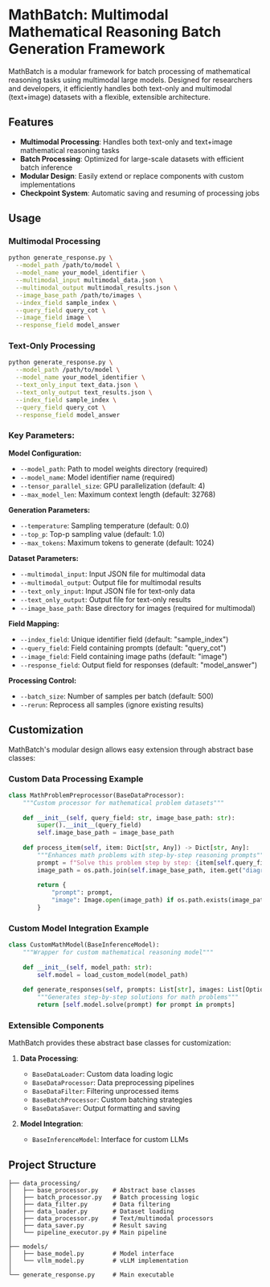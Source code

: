 # MathBatch: Multimodal Mathematical Reasoning Batch Generation Framework

MathBatch is a modular framework for batch processing of mathematical reasoning tasks using multimodal large models. Designed for researchers and developers, it efficiently handles both text-only and multimodal (text+image) datasets with a flexible, extensible architecture.

## Features

- **Multimodal Processing**: Handles both text-only and text+image mathematical reasoning tasks
- **Batch Processing**: Optimized for large-scale datasets with efficient batch inference
- **Modular Design**: Easily extend or replace components with custom implementations
- **Checkpoint System**: Automatic saving and resuming of processing jobs

## Usage

### Multimodal Processing

```bash
python generate_response.py \
  --model_path /path/to/model \
  --model_name your_model_identifier \
  --multimodal_input multimodal_data.json \
  --multimodal_output multimodal_results.json \
  --image_base_path /path/to/images \
  --index_field sample_index \
  --query_field query_cot \
  --image_field image \
  --response_field model_answer
```

### Text-Only Processing

```bash
python generate_response.py \
  --model_path /path/to/model \
  --model_name your_model_identifier \
  --text_only_input text_data.json \
  --text_only_output text_results.json \
  --index_field sample_index \
  --query_field query_cot \
  --response_field model_answer
```

### Key Parameters:

**Model Configuration:**
- `--model_path`: Path to model weights directory (required)
- `--model_name`: Model identifier name (required)
- `--tensor_parallel_size`: GPU parallelization (default: 4)
- `--max_model_len`: Maximum context length (default: 32768)

**Generation Parameters:**
- `--temperature`: Sampling temperature (default: 0.0)
- `--top_p`: Top-p sampling value (default: 1.0)
- `--max_tokens`: Maximum tokens to generate (default: 1024)

**Dataset Parameters:**
- `--multimodal_input`: Input JSON file for multimodal data
- `--multimodal_output`: Output file for multimodal results
- `--text_only_input`: Input JSON file for text-only data
- `--text_only_output`: Output file for text-only results
- `--image_base_path`: Base directory for images (required for multimodal)

**Field Mapping:**
- `--index_field`: Unique identifier field (default: "sample_index")
- `--query_field`: Field containing prompts (default: "query_cot") 
- `--image_field`: Field containing image paths (default: "image")
- `--response_field`: Output field for responses (default: "model_answer")

**Processing Control:**
- `--batch_size`: Number of samples per batch (default: 500)
- `--rerun`: Reprocess all samples (ignore existing results)

## Customization

MathBatch's modular design allows easy extension through abstract base classes:

### Custom Data Processing Example

```python
class MathProblemPreprocessor(BaseDataProcessor):
    """Custom processor for mathematical problem datasets"""
    
    def __init__(self, query_field: str, image_base_path: str):
        super().__init__(query_field)
        self.image_base_path = image_base_path
        
    def process_item(self, item: Dict[str, Any]) -> Dict[str, Any]:
        """Enhances math problems with step-by-step reasoning prompts"""
        prompt = f"Solve this problem step by step: {item[self.query_field]}"
        image_path = os.path.join(self.image_base_path, item.get("diagram", ""))
        
        return {
            "prompt": prompt,
            "image": Image.open(image_path) if os.path.exists(image_path) else None
        }
```

### Custom Model Integration Example

```python
class CustomMathModel(BaseInferenceModel):
    """Wrapper for custom mathematical reasoning model"""
    
    def __init__(self, model_path: str):
        self.model = load_custom_model(model_path)
        
    def generate_responses(self, prompts: List[str], images: List[Optional[Image.Image]]) -> List[str]:
        """Generates step-by-step solutions for math problems"""
        return [self.model.solve(prompt) for prompt in prompts]
```

### Extensible Components

MathBatch provides these abstract base classes for customization:

1. **Data Processing**:
   - `BaseDataLoader`: Custom data loading logic
   - `BaseDataProcessor`: Data preprocessing pipelines
   - `BaseDataFilter`: Filtering unprocessed items
   - `BaseBatchProcessor`: Custom batching strategies
   - `BaseDataSaver`: Output formatting and saving

2. **Model Integration**:
   - `BaseInferenceModel`: Interface for custom LLMs

## Project Structure

```
├── data_processing/
│   ├── base_processor.py    # Abstract base classes
│   ├── batch_processor.py   # Batch processing logic
│   ├── data_filter.py       # Data filtering
│   ├── data_loader.py       # Dataset loading
│   ├── data_processor.py    # Text/multimodal processors
│   ├── data_saver.py        # Result saving
│   └── pipeline_executor.py # Main pipeline
│
├── models/
│   ├── base_model.py        # Model interface
│   └── vllm_model.py        # vLLM implementation
│
└── generate_response.py     # Main executable
```